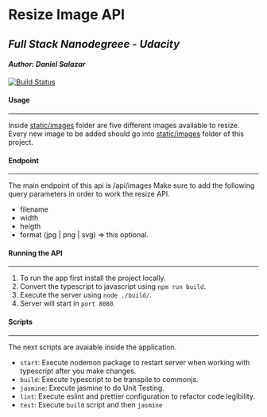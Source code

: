 # Resize Image API

## _Full Stack Nanodegreee - Udacity_

#### _Author: Daniel Salazar_

[![Build Status](https://travis-ci.org/joemccann/dillinger.svg?branch=master)](https://travis-ci.org/joemccann/dillinger)

#### Usage

---

Inside [static/images](https://github.com/SAGO-DSG96/Image-Processing-API-FSJSND/tree/master/static/images) folder are five different images available to resize. Every new image to be added should go into [static/images](https://github.com/SAGO-DSG96/Image-Processing-API-FSJSND/tree/master/static/images) folder of this project.

#### Endpoint

---

The main endpoint of this api is /api/images
Make sure to add the following query parameters in order to work the resize API.

-   filename
-   width
-   heigth
-   format (jpg | png | svg) => this optional.

#### Running the API

---

1. To run the app first install the project locally.
2. Convert the typescript to javascript using `npm run build`.
3. Execute the server using `node ./build/`.
4. Server will start in `port 8080`.

#### Scripts

---

The next scripts are avaiable inside the application.

-   `start`: Execute nodemon package to restart server when working with typescript after you make changes.
-   `build`: Execute typescript to be transpile to commonjs.
-   `jasmine`: Execute jasmine to do Unit Testing.
-   `lint`: Execute eslint and prettier configuration to refactor code legibility.
-   `test`: Execute `build` script and then `jasmine`
